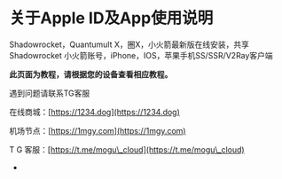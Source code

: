 # 关于Apple ID及App使用说明

Shadowrocket，Quantumult X，圈X，小火箭最新版在线安装，共享Shadowrocket 小火箭账号，iPhone，IOS，苹果手机SS/SSR/V2Ray客户端

**此页面为教程，请根据您的设备查看相应教程。**

遇到问题请联系TG客服

在线商城：[https://1234.dog](https://1234.dog)

机场节点：[https://1mgy.com](https://1mgy.com)

T G 客服：[https://t.me/mogu\_cloud](https://t.me/mogu\_cloud)

*



